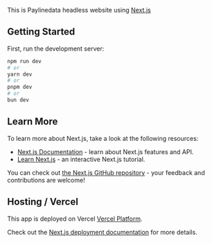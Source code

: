 This is Paylinedata headless website using [Next.js](https://nextjs.org)

## Getting Started

First, run the development server:

```bash
npm run dev
# or
yarn dev
# or
pnpm dev
# or
bun dev
```

## Learn More

To learn more about Next.js, take a look at the following resources:

- [Next.js Documentation](https://nextjs.org/docs) - learn about Next.js features and API.
- [Learn Next.js](https://nextjs.org/learn) - an interactive Next.js tutorial.

You can check out [the Next.js GitHub repository](https://github.com/vercel/next.js) - your feedback and contributions are welcome!

## Hosting / Vercel

This app is deployed on Vercel [Vercel Platform](https://vercel.com/).

Check out the [Next.js deployment documentation](https://nextjs.org/docs/app/building-your-application/deploying) for more details.
